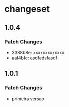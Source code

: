 # changeset

## 1.0.4

### Patch Changes

- 3388b8e: xxxxxxxxxxxxx
- aaf4bfc: asdfadsfasdf

## 1.0.1

### Patch Changes

- primeira versao
